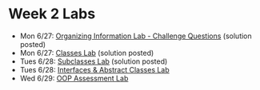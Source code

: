 # Week 2 Labs
- Mon 6/27: [Organizing Information Lab - Challenge Questions](https://github.com/ga-adi-nyc/Organizing-Information-Lab) (solution posted)
- Mon 6/27: [Classes Lab](https://github.com/ga-adi-nyc/Classes-Lab) (solution posted)
- Tues 6/28: [Subclasses Lab](https://github.com/ga-adi-nyc/Subclasses-Lab) (solution posted)
- Tues 6/28: [Interfaces & Abstract Classes Lab](https://github.com/ga-adi-nyc/Interfaces-and-Abstract-Classes-Lab)
- Wed 6/29: [OOP Assessment Lab](https://github.com/ga-adi-nyc/OOP-Assessment-Lab)